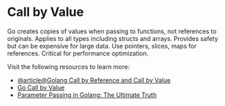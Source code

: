 # Call by Value

Go creates copies of values when passing to functions, not references to originals. Applies to all types including structs and arrays. Provides safety but can be expensive for large data. Use pointers, slices, maps for references. Critical for performance optimization.

Visit the following resources to learn more:

- [@article@Golang Call by Reference and Call by Value](https://www.scaler.com/topics/golang/golang-call-by-reference-and-call-by-value)
- [Go Call by Value](https://www.includehelp.com/golang/go-call-by-value.aspx)
- [Parameter Passing in Golang: The Ultimate Truth](https://dev.to/mahdifardi/parameter-passing-in-golang-the-ultimate-truth-1h0o)
